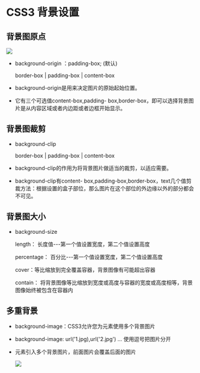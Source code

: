 # CSS3 背景设置

## 背景图原点

![](https://tva1.sinaimg.cn/large/007S8ZIlgy1gg2niy4hdcj30dj088t8s.jpg)

- background-origin ：padding-box; (默认)

  border-box | padding-box | content-box

- background-origin是用来决定图片的原始起始位置。
- 它有三个可选值content-box,padding- box,border-box，即可以选择背景图片是从内容区域或者内边距或者边框开始显示。

## 背景图裁剪

- background-clip

  border-box | padding-box | content-box

- background-clip的作用为将背景图片做适当的裁剪，以适应需要。
- background-clip有content- box,padding-box,border-box，text几个值剪裁方法：根据设置的盒子部位，那么图片在这个部位的外边缘以外的部分都会不可见。

## 背景图大小

- background-size

  length： 长度值---第一个值设置宽度，第二个值设置高度

  percentage： 百分比---第一个值设置宽度，第二个值设置高度

  cover：等比缩放到完全覆盖容器，背景图像有可能超出容器 

  contain： 将背景图像等比缩放到宽度或高度与容器的宽度或高度相等，背景图像始终被包含在容器内

## 多重背景

- background-image：CSS3允许您为元素使用多个背景图片

- background-image: url('1.jpg),url('2.jpg') ... 使用逗号把图片分开

- 元素引入多个背景图片，前面图片会覆盖后面的图片

  ![](https://tva1.sinaimg.cn/large/007S8ZIlgy1gg2nkvlqqmj303f03eglf.jpg)